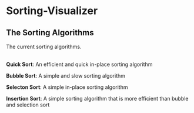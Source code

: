 # Sorting-Visualizer

<h2>The Sorting Algorithms</h2>
The current sorting algorithms.<br/><br/>

<b>Quick Sort</b>: An efficient and quick in-place sorting algorithm

<b>Bubble Sort</b>: A simple and slow sorting algorithm

<b>Selecton Sort</b>: A simple in-place sorting algorithm

<b>Insertion Sort</b>: A simple sorting algorithm that is more efficient than bubble and selection sort
